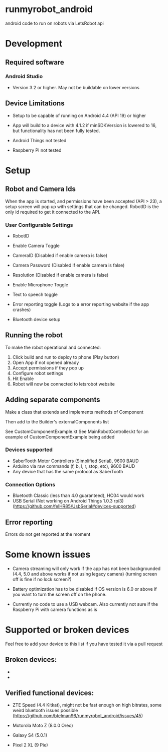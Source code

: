 # runmyrobot_android
android code to run on robots via LetsRobot api

# Development

## Required software

### Android Studio

- Version 3.2 or higher. May not be buildable on lower versions

## Device Limitations

- Setup to be capable of running on Android 4.4 (API 19) or higher

- App will build to a device with 4.1.2 if minSDKVersion is lowered to 16, but functionality has not been fully tested.

- Android Things not tested

- Raspberry PI not tested

# Setup

## Robot and Camera Ids

When the app is started, and permissions have been accepted (API > 23), a setup screen will pop up
with settings that can be changed. RobotID is the only id required to get it connected to the API.

### User Configurable Settings

- RobotID

- Enable Camera Toggle

- CameraID (Disabled if enable camera is false)

- Camera Password (Disabled if enable camera is false)

- Resolution (Disabled if enable camera is false)

- Enable Microphone Toggle

- Text to speech toggle

- Error reporting toggle (Logs to a error reporting website if the app crashes)

- Bluetooth device setup

## Running the robot

To make the robot operational and connected:
 1. Click build and run to deploy to phone (Play button)
 2. Open App if not opened already
 3. Accept permissions if they pop up
 4. Configure robot settings
 5. Hit Enable
 6. Robot will now be connected to letsrobot website

## Adding separate components

Make a class that extends and implements methods of Component

Then add to the Builder's externalComponents list

See CustomComponentExample.kt
See MainRobotController.kt for an example of CustomComponentExample being added

### Devices supported
 
 - SaberTooth Motor Controllers (Simplified Serial), 9600 BAUD
 - Arduino via raw commands (f, b, l, r, stop, etc), 9600 BAUD
 - Any device that has the same protocol as SaberTooth
 
### Connection Options

 - Bluetooth Classic (less than 4.0 guaranteed), HC04 would work
 - USB Serial (Not working on Android Things 1.0.3 rpi3) (https://github.com/felHR85/UsbSerial#devices-supported)

## Error reporting

Errors do not get reported at the moment

# Some known issues

- Camera streaming will only work if the app has not been backgrounded (4.4, 5.0 and above works if not using legacy camera) (turning screen off is fine if no lock screen?)

- Battery optimization has to be disabled if OS version is 6.0 or above if you want to turn the screen off on the phone.

- Currently no code to use a USB webcam. Also currently not sure if the Raspberry Pi with camera functions as is

# Supported or broken devices

Feel free to add your device to this list if you have tested it via a pull request

## Broken devices:

-
-

## Verified functional devices:

- ZTE Speed (4.4 Kitkat), might not be fast enough on high bitrates, some weird bluetooth issues possible (https://github.com/btelman96/runmyrobot_android/issues/45)

- Motorola Moto Z (8.0.0 Oreo)

- Galaxy S4 (5.0.1)

- Pixel 2 XL (9 Pie)





